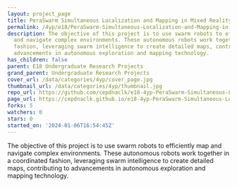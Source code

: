 ```yaml
---
layout: project_page
title: PeraSwarm Simultaneous Localization and Mapping in Mixed Reality Environment
permalink: /4yp/e18/PeraSwarm-Simultaneous-Localization-and-Mapping-in-Mixed-Reality-Environment/
description: The objective of this project is to use swarm robots to efficiently map
  and navigate complex environments. These autonomous robots work together in a coordinated
  fashion, leveraging swarm intelligence to create detailed maps, contributing to
  advancements in autonomous exploration and mapping technology.
has_children: false
parent: E18 Undergraduate Research Projects
grand_parent: Undergraduate Research Projects
cover_url: /data/categories/4yp/cover_page.jpg
thumbnail_url: /data/categories/4yp/thumbnail.jpg
repo_url: https://github.com/cepdnaclk/e18-4yp-PeraSwarm-Simultaneous-Localization-and-Mapping-in-Mixed-Reality-Environment
page_url: https://cepdnaclk.github.io/e18-4yp-PeraSwarm-Simultaneous-Localization-and-Mapping-in-Mixed-Reality-Environment
forks: 5
watchers: 0
stars: 0
started_on: '2024-01-06T16:54:45Z'
---
```


The objective of this project is to use swarm robots to efficiently map and navigate complex environments. These autonomous robots work together in a coordinated fashion, leveraging swarm intelligence to create detailed maps, contributing to advancements in autonomous exploration and mapping technology.